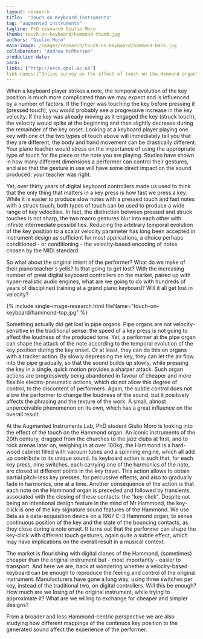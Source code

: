 ```yaml
---
layout: research
title:  "Touch on Keyboard Instruments"
tag: "augmented instruments"
tagline: PhD research Giulio Moro
thumb: touch-on-keyboard/hammond-thumb.jpg
authors: "Giulio Moro"
main-image: /images/research/touch-on-keyboard/hammond-back.jpg
collaborator: "Andrew McPherson"
production-date:
para:
links: ["http://eecs.qmul.ac.uk"]
link-names:["Online survey on the effect of touch on the Hammond organ"]
---
```


When a keyboard player strikes a note, the temporal evolution of the key position is much more complicated than we may expect and is influenced by a number of factors. If the finger was touching the key before pressing it (pressed touch), you would probably see a progressive increase in the key velocity. If the key was already moving as it engaged the key (struck touch), the velocity would spike at the beginning and then slightly decrease during the remainder of the key onset. Looking at a keyboard player playing one key with one of the two types of touch above will immediately tell you that they are different, the body and hand movement can be drastically different. Your piano teacher would stress on the importance of using the appropriate type of touch for the piece or the note you are playing.
Studies have shown in how many different dimensions a performer can control their gestures, and also that the gesture in use will have some direct impact on the sound produced: your teacher was right.

Yet, over thirty years of digital keyboard controllers made us used to think that the only thing that matters in a key press is how fast we press a key. While it is easier to produce slow notes with a pressed touch and fast notes with a struck touch, both types of touch can be used to produce a wide range of key velocities.
In fact, the distinction between pressed and struck touches is not sharp, the two macro gestures blur into each other with infinite intermediate possibilities.
Reducing the arbitrary temporal evolution of the key position to a scalar velocity parameter has long been accepted in instrument design as sufficient for most applications, a choice perhaps conditioned - or conditioning - the velocity-based encoding of notes chosen by the MIDI standard.

So what about the original intent of the performer? What do we make of their piano teacher's yells? Is that going to get lost? With the increasing number of great digital keyboard controllers on the market, paired up with hyper-realistic audio engines, what are we going to do with hundreds of years of disciplined training at a grand piano keyboard? Will it all get lost in velocity?

{% include single-image-research.html fileName="touch-on-keyboard/hammond-top.jpg" %}

Something actually did get lost in pipe organs. Pipe organs are not velocity-sensitive in the traditional sense: the speed of a key press is not going to affect the loudness of the produced tone. Yet, a performer at the pipe organ can shape the attack of the note according to the temporal evolution of the key position during the key onset. Or at least, they can do this on organs with a tracker action.
By slowly depressing the key, they can let the air flow into the pipe gradually, so that the sound builds up slowly, while pressing the key in a single, quick motion provides a sharper attack. Such organ actions are progressively being abandoned in favour of cheaper and more flexible electro-pneumatic actions, which do not allow this degree of control, to the discontent of performers. Again, the subtle control does not allow the performer to change the loudness of the sound, but it positively affects the phrasing and the texture of the work.
A small, almost unperceivable phenomenon on its own, which has a great influence on the overall result.

At the Augmented Instruments Lab, PhD student Giulio Moro is looking into the effect of the touch on the Hammond organ. An iconic instruments of the 20th century, dragged from the churches to the jazz clubs at first, and to rock arenas later on, weighing in at over 100kg, the Hammond is a hard-wood cabinet filled with vacuum tubes and a spinning engine, which all add up contribute to its unique sound.
Its keyboard action is such that, for each key press, nine switches, each carrying one of the harmonics of the note, are closed at different points in the key travel. This action allows to obtain partial pitch-less key presses, for percussive effects, and also to gradually fade in harmonics, one at a time.
Another consequence of the action is that each note on the Hammond organ is preceded and followed by transients, associated with the closing of these contacts: the "key-click". Despite not being an intentional design feature in the mind of Mr Hammond, the key-click is one of the key signature sound features of the Hammond.
We use Bela as a data-acquisition device on a 1967 C-3 Hammond organ, to sense continuous position of the key and the state of the bouncing contacts, as they close during a note onset.
It turns out that the performer can shape the key-click with different touch gestures, again quite a subtle effect, which may have implications on the overall result in a musical context.

The market is flourishing with digital clones of the Hammond, (sometimes) cheaper than the original instrument but - most importantly - easier to transport. And here we are, back at wondering whether a velocity-based keyboard can be enough to reproduce the feeling and control of the original instrument. Manufacturers have gone a long way, using three switches per key, instead of the traditional two, on digital controllers. Will this be enough?
How much are we losing of the original instrument, while trying to approximate it? What are we willing to exchange for cheaper and simpler designs?

From a broader and less Hammond-centric perspective we are also studying how different mappings of the continuos key position to the generated sound affect the experience of the performer.
